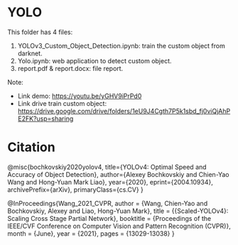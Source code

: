 # YOLO


This folder has 4 files:
1. YOLOv3_Custom_Object_Detection.ipynb: train the custom object from darknet.
2. Yolo.ipynb: web application to detect custom object.
3. report.pdf & report.docx: file report.

Note: 
- Link demo: https://youtu.be/yGHV9iPrPd0
- Link drive train custom object: https://drive.google.com/drive/folders/1eU9J4Cgth7P5k1sbd_fj0viQjAhPE2FK?usp=sharing


# Citation
@misc{bochkovskiy2020yolov4,
      title={YOLOv4: Optimal Speed and Accuracy of Object Detection}, 
      author={Alexey Bochkovskiy and Chien-Yao Wang and Hong-Yuan Mark Liao},
      year={2020},
      eprint={2004.10934},
      archivePrefix={arXiv},
      primaryClass={cs.CV}
}

@InProceedings{Wang_2021_CVPR,
    author    = {Wang, Chien-Yao and Bochkovskiy, Alexey and Liao, Hong-Yuan Mark},
    title     = {{Scaled-YOLOv4}: Scaling Cross Stage Partial Network},
    booktitle = {Proceedings of the IEEE/CVF Conference on Computer Vision and Pattern Recognition (CVPR)},
    month     = {June},
    year      = {2021},
    pages     = {13029-13038}
}
